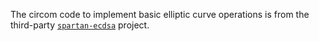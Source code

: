 The circom code to implement basic elliptic curve operations is from the third-party [`spartan-ecdsa`](https://github.com/personaelabs/spartan-ecdsa) project.